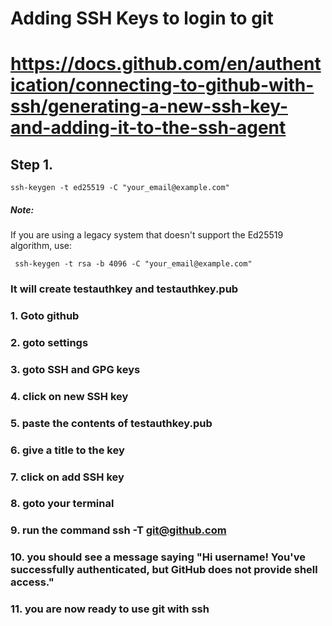 # Adding SSH Keys to login to git

# https://docs.github.com/en/authentication/connecting-to-github-with-ssh/generating-a-new-ssh-key-and-adding-it-to-the-ssh-agent

## Step 1.

```
ssh-keygen -t ed25519 -C "your_email@example.com"
```

##### Note:

If you are using a legacy system that doesn't support the Ed25519 algorithm, use:

```
 ssh-keygen -t rsa -b 4096 -C "your_email@example.com"
```

### It will create testauthkey and testauthkey.pub

### 1. Goto github

### 2. goto settings

### 3. goto SSH and GPG keys

### 4. click on new SSH key

### 5. paste the contents of testauthkey.pub

### 6. give a title to the key

### 7. click on add SSH key

### 8. goto your terminal

### 9. run the command ssh -T git@github.com

### 10. you should see a message saying "Hi username! You've successfully authenticated, but GitHub does not provide shell access."

### 11. you are now ready to use git with ssh
